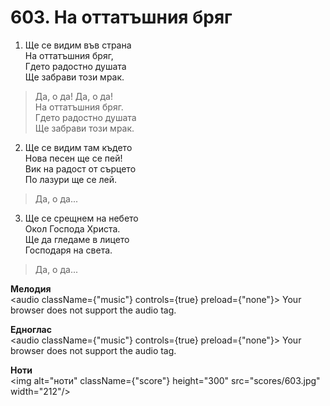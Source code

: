 # 603. На оттатъшния бряг

1. Ще се видим във страна  
На оттатъшния бряг,  
Гдето радостно душата  
Ще забрави този мрак.  

> Да, о да! Да, о да!  
> На оттатъшния бряг.  
> Гдето радостно душата  
> Ще забрави този мрак.  

2. Ще се видим там където  
Нова песен ще се пей!  
Вик на радост от сърцето  
По лазури ще се лей.  

> Да, о да...  

3. Ще се срещнем на небето  
Окол Господа Христа.  
Ще да гледаме в лицето  
Господаря на света.  

> Да, о да...

**Мелодия**  
<audio className={"music"} controls={true} preload={"none"}>
    <source src="mp3/603.mp3" type="audio/mpeg"/>
    Your browser does not support the audio tag.
</audio>

**Едноглас**  
<audio className={"music"} controls={true} preload={"none"}>
    <source src="transp/603.mp3" type="audio/mpeg"/>
    Your browser does not support the audio tag.
</audio>

**Ноти**  
<img alt="ноти" className={"score"} height="300" src="scores/603.jpg" width="212"/>
